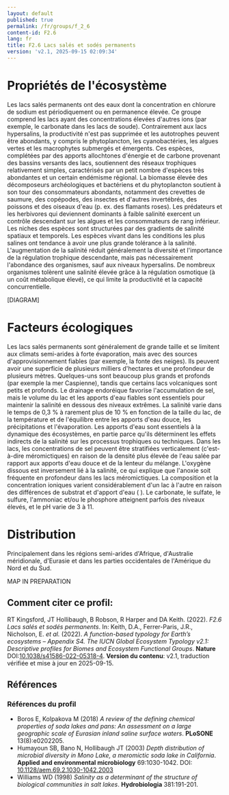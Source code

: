 ```yaml
---
layout: default
published: true
permalink: /fr/groups/f_2_6
content-id: F2.6
lang: fr
title: F2.6 Lacs salés et sodés permanents
version: 'v2.1, 2025-09-15 02:09:34'
---
```




# Propriétés de l'écosystème
 
Les lacs salés permanents ont des eaux dont la concentration en chlorure
de sodium est périodiquement ou en permanence élevée. Ce groupe comprend
les lacs ayant des concentrations élevées d\'autres ions (par exemple,
le carbonate dans les lacs de soude). Contrairement aux lacs
hypersalins, la productivité n\'est pas supprimée et les autotrophes
peuvent être abondants, y compris le phytoplancton, les cyanobactéries,
les algues vertes et les macrophytes submergés et émergents. Ces
espèces, complétées par des apports allochtones d\'énergie et de carbone
provenant des bassins versants des lacs, soutiennent des réseaux
trophiques relativement simples, caractérisés par un petit nombre
d\'espèces très abondantes et un certain endémisme régional. La biomasse
élevée des décomposeurs archéologiques et bactériens et du phytoplancton
soutient à son tour des consommateurs abondants, notamment des crevettes
de saumure, des copépodes, des insectes et d\'autres invertébrés, des
poissons et des oiseaux d\'eau (p. ex. des flamants roses). Les
prédateurs et les herbivores qui deviennent dominants à faible salinité
exercent un contrôle descendant sur les algues et les consommateurs de
rang inférieur. Les niches des espèces sont structurées par des
gradients de salinité spatiaux et temporels. Les espèces vivant dans les
conditions les plus salines ont tendance à avoir une plus grande
tolérance à la salinité. L\'augmentation de la salinité réduit
généralement la diversité et l\'importance de la régulation trophique
descendante, mais pas nécessairement l\'abondance des organismes, sauf
aux niveaux hypersalins. De nombreux organismes tolèrent une salinité
élevée grâce à la régulation osmotique (à un coût métabolique élevé), ce
qui limite la productivité et la capacité concurrentielle.

[DIAGRAM]

# Facteurs écologiques
 
Les lacs salés permanents sont généralement de grande taille et se
limitent aux climats semi-arides à forte évaporation, mais avec des
sources d\'approvisionnement fiables (par exemple, la fonte des neiges).
Ils peuvent avoir une superficie de plusieurs milliers d\'hectares et
une profondeur de plusieurs mètres. Quelques-uns sont beaucoup plus
grands et profonds (par exemple la mer Caspienne), tandis que certains
lacs volcaniques sont petits et profonds. Le drainage endoréique
favorise l\'accumulation de sel, mais le volume du lac et les apports
d\'eau fiables sont essentiels pour maintenir la salinité en dessous des
niveaux extrêmes. La salinité varie dans le temps de 0,3 % à rarement
plus de 10 % en fonction de la taille du lac, de la température et de
l\'équilibre entre les apports d\'eau douce, les précipitations et
l\'évaporation. Les apports d\'eau sont essentiels à la dynamique des
écosystèmes, en partie parce qu\'ils déterminent les effets indirects de
la salinité sur les processus trophiques ou techniques. Dans les lacs,
les concentrations de sel peuvent être stratifiées verticalement
(c\'est-à-dire méromictiques) en raison de la densité plus élevée de
l\'eau salée par rapport aux apports d\'eau douce et de la lenteur du
mélange. L\'oxygène dissous est inversement lié à la salinité, ce qui
explique que l\'anoxie soit fréquente en profondeur dans les lacs
méromictiques. La composition et la concentration ioniques varient
considérablement d\'un lac à l\'autre en raison des différences de
substrat et d\'apport d\'eau ( ). Le carbonate, le sulfate, le sulfure,
l\'ammoniac et/ou le phosphore atteignent parfois des niveaux élevés, et
le pH varie de 3 à 11.
 
# Distribution
 
Principalement dans les régions semi-arides d\'Afrique, d\'Australie
méridionale, d\'Eurasie et dans les parties occidentales de l\'Amérique
du Nord et du Sud.

MAP IN PREPARATION

## Comment citer ce profil:

RT Kingsford, JT Hollibaugh, B Robson, R Harper and DA Keith. (2022). *F2.6 Lacs salés et sodés permanents*. In: Keith, D.A., Ferrer-Paris, J.R., Nicholson, E. *et al.* (2022). *A function-based typology for Earth’s ecosystems – Appendix S4. The IUCN Global Ecosystem Typology v2.1: Descriptive profiles for Biomes and Ecosystem Functional Groups*. **Nature** DOI:[10.1038/s41586-022-05318-4](https://doi.org/10.1038/s41586-022-05318-4).
**Version du contenu**: v2.1, traduction vérifiée et mise à jour en 2025-09-15.



## Références

### Références du profil

* Boros E, Kolpakova M (2018) *A review of the defining chemical properties of soda lakes and pans: An assessment on a large geographic scale of Eurasian inland saline surface waters*. **PLoSONE** 13(8):e0202205.
* Humayoun SB, Bano N, Hollibaugh JT  (2003) *Depth distribution of microbial diversity in Mono Lake, a meromictic soda lake in California*. **Applied and environmental microbiology** 69:1030-1042. DOI: [10.1128/aem.69.2.1030-1042.2003](http://doi.org/10.1128/aem.69.2.1030-1042.2003)
* Williams WD  (1998) *Salinity as a determinant of the structure of biological communities in salt lakes*. **Hydrobiologia** 381:191-201.


